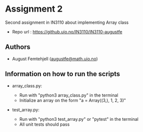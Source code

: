 # Assignment 2
Second assignment in IN3110 about implementing Array class

- Repo url : https://github.uio.no/IN3110/IN3110-augustfe

## Authors

- August Femtehjell (augustfe@math.uio.no)

## Information on how to run the scripts

- array_class.py:
  - Run with "python3 array_class.py" in the terminal
  - Initialize an array on the form "a = Array((3,), 1, 2, 3)"

- test_array.py:
  - Run with "python3 test_array.py" or "pytest" in the terminal
  - All unit tests should pass

